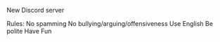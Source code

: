 New Discord server

Rules:
No spamming
No bullying/arguing/offensiveness
Use English
Be polite
Have Fun
